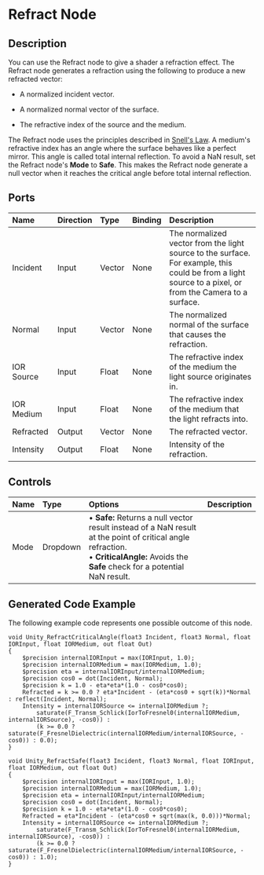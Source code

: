 # Refract Node

## Description

You can use the Refract node to give a shader a refraction effect. The Refract node generates a refraction using the following to produce a new refracted vector: 

- A normalized incident vector.

- A normalized normal vector of the surface.

- The refractive index of the source and the medium.

The Refract node uses the principles described in [Snell's Law](https://en.wikipedia.org/wiki/Snell%27s_law). A medium's refractive index has an angle where the surface behaves like a perfect mirror. This angle is called total internal reflection. To avoid a NaN result, set the Refract node's **Mode** to **Safe**. This makes the Refract node generate a null vector when it reaches the critical angle before total internal reflection.

## Ports

| Name        | Direction           | Type  | Binding | Description |
|:------------ |:-------------|:-----|:---|:---|
| Incident      | Input | Vector | None | The normalized vector from the light source to the surface.<br/>For example, this could be from a light source to a pixel, or from the Camera to a surface. |
| Normal      | Input | Vector | None | The normalized normal of the surface that causes the refraction. |
| IOR Source     | Input | Float    | None | The refractive index of the medium the light source originates in. |
| IOR Medium     | Input | Float    | None | The refractive index of the medium that the light refracts into. |
| Refracted | Output      |  Vector | None | The refracted vector. |
| Intensity | Output      |  Float | None | Intensity of the refraction. |

## Controls

| Name        | Type           | Options  | Description |
|:------------ |:-------------|:-----|:---|
| Mode      | Dropdown | &#8226; **Safe:** Returns a null vector result instead of a NaN result at the point of critical angle refraction. <br/>&#8226; **CriticalAngle:** Avoids the **Safe** check for a potential NaN result. ||

## Generated Code Example

The following example code represents one possible outcome of this node.

```
void Unity_RefractCriticalAngle(float3 Incident, float3 Normal, float IORInput, float IORMedium, out float Out)
{
    $precision internalIORInput = max(IORInput, 1.0);
    $precision internalIORMedium = max(IORMedium, 1.0);
    $precision eta = internalIORInput/internalIORMedium;
    $precision cos0 = dot(Incident, Normal);
    $precision k = 1.0 - eta*eta*(1.0 - cos0*cos0);
    Refracted = k >= 0.0 ? eta*Incident - (eta*cos0 + sqrt(k))*Normal : reflect(Incident, Normal);
    Intensity = internalIORSource <= internalIORMedium ?;
        saturate(F_Transm_Schlick(IorToFresnel0(internalIORMedium, internalIORSource), -cos0)) :
        (k >= 0.0 ? saturate(F_FresnelDielectric(internalIORMedium/internalIORSource, -cos0)) : 0.0);
}

void Unity_RefractSafe(float3 Incident, float3 Normal, float IORInput, float IORMedium, out float Out)
{
    $precision internalIORInput = max(IORInput, 1.0);
    $precision internalIORMedium = max(IORMedium, 1.0);
    $precision eta = internalIORInput/internalIORMedium;
    $precision cos0 = dot(Incident, Normal);
    $precision k = 1.0 - eta*eta*(1.0 - cos0*cos0);
    Refracted = eta*Incident - (eta*cos0 + sqrt(max(k, 0.0)))*Normal;
    Intensity = internalIORSource <= internalIORMedium ?;
        saturate(F_Transm_Schlick(IorToFresnel0(internalIORMedium, internalIORSource), -cos0)) :
        (k >= 0.0 ? saturate(F_FresnelDielectric(internalIORMedium/internalIORSource, -cos0)) : 1.0);
}
```
